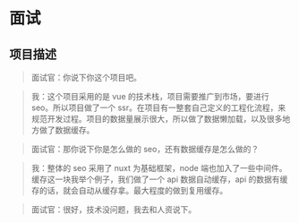 # 面试

## 项目描述

> 面试官：你说下你这个项目吧。

> 我：这个项目采用的是 vue 的技术栈，项目需要推广到市场，要进行 seo。所以项目做了一个 ssr。在项目有一整套自己定义的工程化流程，来规范开发过程。项目的数据量展示很大，所以做了数据懒加载，以及很多地方做了数据缓存。

> 面试官：那你说下你是怎么做的 seo，还有数据缓存是怎么做的？

> 我：整体的 seo 采用了 nuxt 为基础框架，node 端也加入了一些中间件。缓存这一块我举个例子，我们做了一个 api 数据自动缓存，api 的数据有缓存的话，就会自动从缓存拿。最大程度的做到复用缓存。

> 面试官：很好，技术没问题，我去和人资说下。
